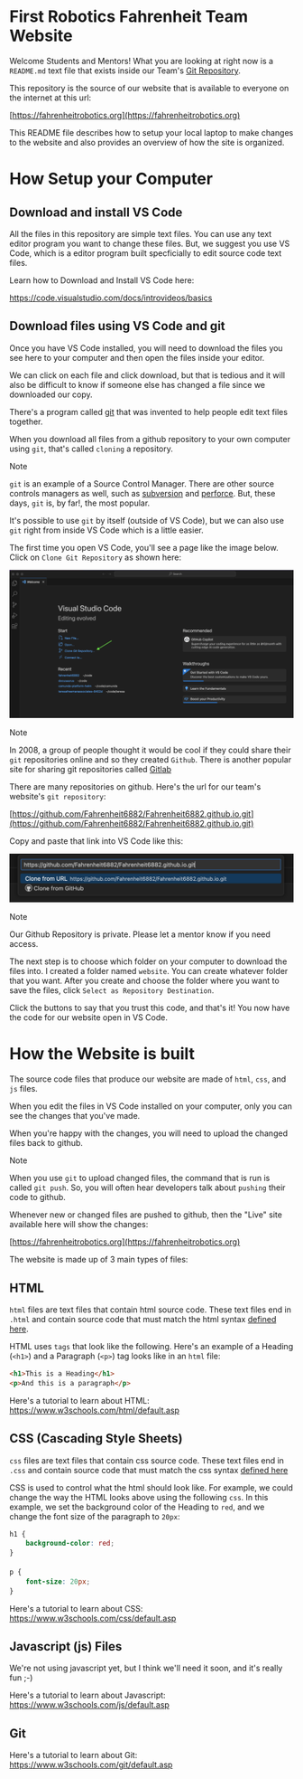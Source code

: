 # First Robotics Fahrenheit Team Website

Welcome Students and Mentors! What you are looking at right now is a `README.md` text file that exists inside our Team's [Git Repository](https://git-scm.com/book/en/v2/Git-Basics-Getting-a-Git-Repository). 

This repository is the source of our website that is available to everyone on the internet at this url: 

[https://fahrenheitrobotics.org](https://fahrenheitrobotics.org)

This README file describes how to setup your local laptop to make changes to the website and also provides an overview of how the site is organized. 

# How Setup your Computer

## Download and install VS Code

All the files in this repository are simple text files. You can use any text editor program you want to change these files. But, we suggest you use VS Code, which is a editor program built specficially to edit source code text files. 

Learn how to Download and Install VS Code here: 

https://code.visualstudio.com/docs/introvideos/basics

## Download files using VS Code and git

Once you have VS Code installed, you will need to download the files you see here to your computer and then open the files inside your editor.

We can click on each file and click download, but that is tedious and it will also be difficult to know if someone else has changed a file since we downloaded our copy. 

There's a program called [git](https://git-scm.com/) that was invented to help people edit text files together. 

When you download all files from a github repository to your own computer using `git`, that's called `cloning` a repository. 

> [!NOTE]  
> `git` is an example of a Source Control Manager. There are other source controls managers as well, such as [subversion](https://subversion.apache.org/) and [perforce](https://www.perforce.com/). But, these days, `git` is, by far!, the most popular. 

It's possible to use `git` by itself (outside of VS Code), but we can also use `git` right from inside VS Code which is a little easier. 

The first time you open VS Code, you'll see a page like the image below. Click on `Clone Git Repository` as shown here: 

![VS Code Git Clone](img/readme-vs-code1.png)

> [!NOTE]  
> In 2008, a group of people thought it would be cool if they could share their `git` repositories online and so they created `Github`. There is another popular site for sharing git repositories called [Gitlab](https://about.gitlab.com/)

There are many repositories on github. Here's the url for our team's website's `git repository`:

[https://github.com/Fahrenheit6882/Fahrenheit6882.github.io.git](https://github.com/Fahrenheit6882/Fahrenheit6882.github.io.git)

Copy and paste that link into VS Code like this: 

![VS Code Git Clone URL](img/readme-vs-code2.png)

> [!NOTE]  
> Our Github Repository is private. Please let a mentor know if you need access. 

The next step is to choose which folder on your computer to download the files into. I created a folder named `website`. You can create whatever folder that you want. After you create and choose the folder where you want to save the files, click `Select as Repository Destination`. 

Click the buttons to say that you trust this code, and that's it! You now have the code for our website open in VS Code. 

# How the Website is built

The source code files that produce our website are made of `html`, `css`, and `js` files. 

When you edit the files in VS Code installed on your computer, only you can see the changes that you've made. 

When you're happy with the changes, you will need to upload the changed files back to github. 

> [!NOTE]  
> When you use `git` to upload changed files, the command that is run is called `git push`. So, you will often hear developers talk about `pushing` their code to github. 

Whenever new or changed files are pushed to github, then the "Live" site available here will show the changes: 

[https://fahrenheitrobotics.org](https://fahrenheitrobotics.org)

The website is made up of 3 main types of files: 

## HTML 
`html` files are text files that contain html source code. These text files end in `.html` and contain source code that must match the html syntax [defined here](https://www.w3.org/TR/2011/WD-html5-20110405/). 

HTML uses `tags` that look like the following. Here's an example of a Heading (`<h1>`) and a Paragraph (`<p>`) tag looks like in an `html` file: 

```html
<h1>This is a Heading</h1>
<p>And this is a paragraph</p>
```

Here's a tutorial to learn about HTML: https://www.w3schools.com/html/default.asp

## CSS (Cascading Style Sheets)

`css` files are text files that contain css source code. These text files end in `.css` and contain source code that must match the css syntax [defined here](https://www.w3.org/TR/CSS2/) 

CSS is used to control what the html should look like. For example, we could change the way the HTML looks above using the following `css`. In this example, we set the background color of the Heading to `red`, and we change the font size of the paragraph to `20px`: 

```css
h1 {
    background-color: red;
}

p {
    font-size: 20px; 
}
```

Here's a tutorial to learn about CSS: https://www.w3schools.com/css/default.asp

## Javascript (js) Files

We're not using javascript yet, but I think we'll need it soon, and it's really fun ;-) 

Here's a tutorial to learn about Javascript: 
https://www.w3schools.com/js/default.asp

## Git

Here's a tutorial to learn about Git: 
https://www.w3schools.com/git/default.asp
